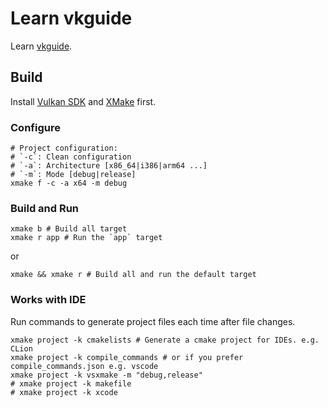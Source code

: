 # Learn vkguide

Learn [vkguide](https://vkguide.dev/).

## Build

Install [Vulkan SDK](https://vulkan.lunarg.com/) and [XMake](https://xmake.io/#/guide/installation) first.

### Configure

```shell
# Project configuration:
# `-c`: Clean configuration
# `-a`: Architecture [x86_64|i386|arm64 ...]
# `-m`: Mode [debug|release]
xmake f -c -a x64 -m debug
```

### Build and Run

```shell
xmake b # Build all target
xmake r app # Run the `app` target
```

or

```shell
xmake && xmake r # Build all and run the default target
```

### Works with IDE

Run commands to generate project files each time after file changes.

```shell
xmake project -k cmakelists # Generate a cmake project for IDEs. e.g. CLion
xmake project -k compile_commands # or if you prefer compile_commands.json e.g. vscode
xmake project -k vsxmake -m "debug,release"
# xmake project -k makefile
# xmake project -k xcode
```
